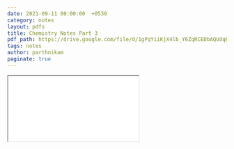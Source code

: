 ```yaml
---
date: 2021-09-11 00:00:00  +0530
category: notes
layout: pdfs
title: Chemistry Notes Part 3
pdf_path: https://drive.google.com/file/d/1gPqYiiKjX4lb_Y6ZqRCEDbAQUdqBV6Wb/preview?usp=sharing
tags: notes
author: parthnikam
paginate: true
---
```


<iframe class="embed-pdf" src="{{ page.pdf_path }}#toolbar=0" seamless="seamless" scrolling="no" style="overflow:hidden"></iframe>
